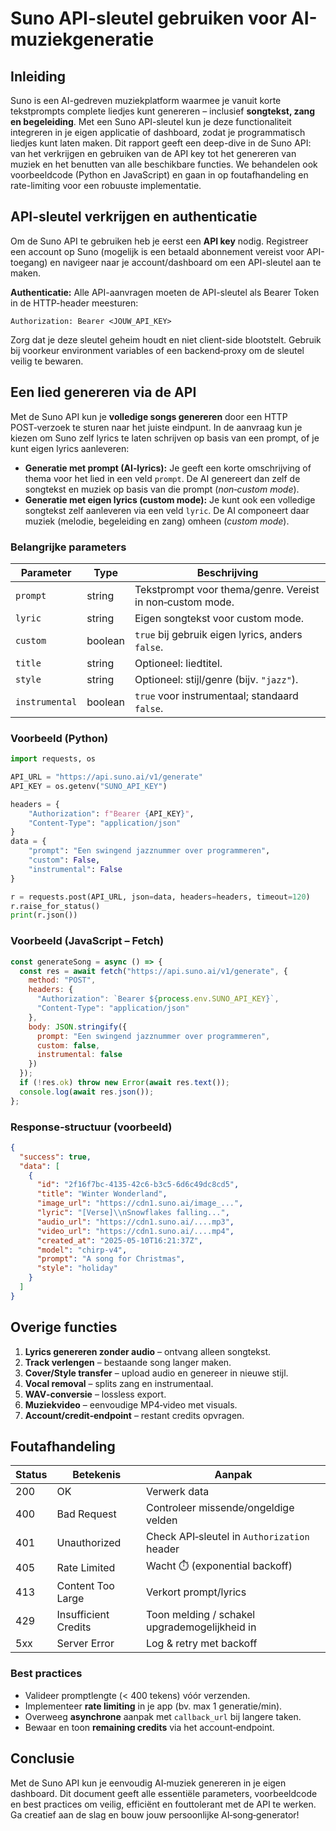 
# Suno API-sleutel gebruiken voor AI-muziekgeneratie

## Inleiding
Suno is een AI-gedreven muziekplatform waarmee je vanuit korte tekstprompts complete liedjes kunt genereren – inclusief **songtekst, zang en begeleiding**. Met een Suno API-sleutel kun je deze functionaliteit integreren in je eigen applicatie of dashboard, zodat je programmatisch liedjes kunt laten maken. Dit rapport geeft een deep-dive in de Suno API: van het verkrijgen en gebruiken van de API key tot het genereren van muziek en het benutten van alle beschikbare functies. We behandelen ook voorbeeldcode (Python en JavaScript) en gaan in op foutafhandeling en rate-limiting voor een robuuste implementatie.

## API-sleutel verkrijgen en authenticatie
Om de Suno API te gebruiken heb je eerst een **API key** nodig. Registreer een account op Suno (mogelijk is een betaald abonnement vereist voor API-toegang) en navigeer naar je account/dashboard om een API-sleutel aan te maken.

**Authenticatie:** Alle API-aanvragen moeten de API-sleutel als Bearer Token in de HTTP-header meesturen:

```http
Authorization: Bearer <JOUW_API_KEY>
```

Zorg dat je deze sleutel geheim houdt en niet client-side blootstelt. Gebruik bij voorkeur environment variables of een backend‑proxy om de sleutel veilig te bewaren.

## Een lied genereren via de API
Met de Suno API kun je **volledige songs genereren** door een HTTP POST‑verzoek te sturen naar het juiste eindpunt. In de aanvraag kun je kiezen om Suno zelf lyrics te laten schrijven op basis van een prompt, of je kunt eigen lyrics aanleveren:

- **Generatie met prompt (AI‑lyrics):** Je geeft een korte omschrijving of thema voor het lied in een veld `prompt`. De AI genereert dan zelf de songtekst en muziek op basis van die prompt (*non‑custom mode*).
- **Generatie met eigen lyrics (custom mode):** Je kunt ook een volledige songtekst zelf aanleveren via een veld `lyric`. De AI componeert daar muziek (melodie, begeleiding en zang) omheen (*custom mode*).

### Belangrijke parameters
| Parameter         | Type     | Beschrijving                                                                                 |
|-------------------|----------|----------------------------------------------------------------------------------------------|
| `prompt`          | string   | Tekstprompt voor thema/genre. Vereist in non‑custom mode.                                    |
| `lyric`           | string   | Eigen songtekst voor custom mode.                                                            |
| `custom`          | boolean  | `true` bij gebruik eigen lyrics, anders `false`.                                             |
| `title`           | string   | Optioneel: liedtitel.                                                                        |
| `style`           | string   | Optioneel: stijl/genre (bijv. `"jazz"`).                                                     |
| `instrumental`    | boolean  | `true` voor instrumentaal; standaard `false`.                                                |

### Voorbeeld (Python)
```python
import requests, os

API_URL = "https://api.suno.ai/v1/generate"
API_KEY = os.getenv("SUNO_API_KEY")

headers = {
    "Authorization": f"Bearer {API_KEY}",
    "Content-Type": "application/json"
}
data = {
    "prompt": "Een swingend jazznummer over programmeren",
    "custom": False,
    "instrumental": False
}

r = requests.post(API_URL, json=data, headers=headers, timeout=120)
r.raise_for_status()
print(r.json())
```

### Voorbeeld (JavaScript – Fetch)
```js
const generateSong = async () => {
  const res = await fetch("https://api.suno.ai/v1/generate", {
    method: "POST",
    headers: {
      "Authorization": `Bearer ${process.env.SUNO_API_KEY}`,
      "Content-Type": "application/json"
    },
    body: JSON.stringify({
      prompt: "Een swingend jazznummer over programmeren",
      custom: false,
      instrumental: false
    })
  });
  if (!res.ok) throw new Error(await res.text());
  console.log(await res.json());
};
```

### Response‑structuur (voorbeeld)
```json
{
  "success": true,
  "data": [
    {
      "id": "2f16f7bc‑4135‑42c6‑b3c5‑6d6c49dc8cd5",
      "title": "Winter Wonderland",
      "image_url": "https://cdn1.suno.ai/image_...",
      "lyric": "[Verse]\\nSnowflakes falling...",
      "audio_url": "https://cdn1.suno.ai/....mp3",
      "video_url": "https://cdn1.suno.ai/....mp4",
      "created_at": "2025‑05‑10T16:21:37Z",
      "model": "chirp‑v4",
      "prompt": "A song for Christmas",
      "style": "holiday"
    }
  ]
}
```

## Overige functies
1. **Lyrics genereren zonder audio** – ontvang alleen songtekst.  
2. **Track verlengen** – bestaande song langer maken.  
3. **Cover/Style transfer** – upload audio en genereer in nieuwe stijl.  
4. **Vocal removal** – splits zang en instrumentaal.  
5. **WAV‑conversie** – lossless export.  
6. **Muziekvideo** – eenvoudige MP4‑video met visuals.  
7. **Account/credit‑endpoint** – restant credits opvragen.

## Foutafhandeling
| Status | Betekenis                      | Aanpak                                                 |
|--------|--------------------------------|--------------------------------------------------------|
| 200    | OK                             | Verwerk data                                           |
| 400    | Bad Request                    | Controleer missende/ongeldige velden                   |
| 401    | Unauthorized                   | Check API‑sleutel in `Authorization` header            |
| 405    | Rate Limited                   | Wacht ⏱️ (exponential backoff)                         |
| 413    | Content Too Large              | Verkort prompt/lyrics                                  |
| 429    | Insufficient Credits           | Toon melding / schakel upgrademogelijkheid in          |
| 5xx    | Server Error                   | Log & retry met backoff                                |

### Best practices
- Valideer promptlengte (< 400 tekens) vóór verzenden.  
- Implementeer **rate limiting** in je app (bv. max 1 generatie/min).  
- Overweeg **asynchrone** aanpak met `callback_url` bij langere taken.  
- Bewaar en toon **remaining credits** via het account‑endpoint.

## Conclusie
Met de Suno API kun je eenvoudig AI‑muziek genereren in je eigen dashboard. Dit document geeft alle essentiële parameters, voorbeeldcode en best practices om veilig, efficiënt en fouttolerant met de API te werken. Ga creatief aan de slag en bouw jouw persoonlijke AI‑song‑generator!
